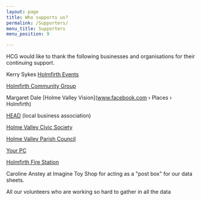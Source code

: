 ```yaml
---
layout: page
title: Who supports us?
permalink: /Supporters/
menu_title: Supporters
menu_position: 9

---
```

HCG would like to thank the following businesses and organisations for their continuing support.

Kerry Sykes
[Holmfirth Events](www.holmfirthevents.co.uk/)

[Holmfirth Community Group](www.welcometoholmfirth.co.uk/community-groups/)

Margaret Dale
[Holme Valley Vision](www.facebook.com › Places › Holmfirth)

[HEAD](holmfirthhead.co.uk/)  (local business association)

[Holme Valley Civic Society](www.holmfirthevents.co.uk/organizer/holme-valley-civic-society)

[Holme Valley Parish Council](http://www.holmevalleyparishcouncil.gov.uk)

[Your PC](holmfirthpcrepairs.co.uk/)

[Holmfirth Fire Station](www.westyorksfire.gov.uk/stations/holmfirth/)

Caroline Anstey at Imagine Toy Shop for acting as a "post box" for our data sheets. [](www.toyshopuk.co.uk)

All our volunteers who are working so hard to gather in all the data
